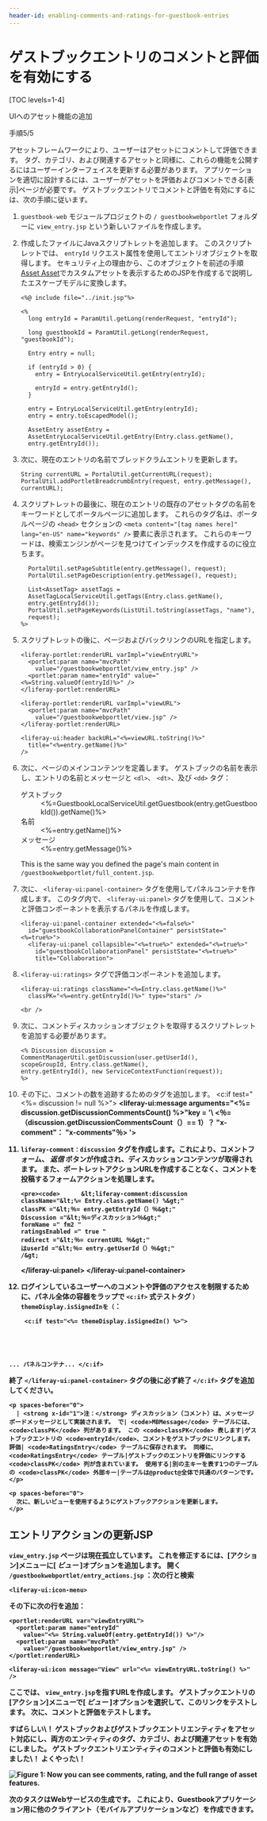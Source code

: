 ```yaml
---
header-id: enabling-comments-and-ratings-for-guestbook-entries
---
```


# ゲストブックエントリのコメントと評価を有効にする

[TOC levels=1-4]

<div class="learn-path-step row">
    <p id="stepTitle">UIへのアセット機能の追加</p><p>手順5/5</p>
</div>

アセットフレームワークにより、ユーザーはアセットにコメントして評価できます。 タグ、カテゴリ、および関連するアセットと同様に、これらの機能を公開するにはユーザーインターフェイスを更新する必要があります。 アプリケーションを適切に設計するには、ユーザーがアセットを評価およびコメントできる[表示]ページが必要です。 ゲストブックエントリでコメントと評価を有効にするには、次の手順に従います。

1.  `guestbook-web` モジュールプロジェクトの `/ guestbookwebportlet` フォルダーに `view_entry.jsp` という新しいファイルを作成します。

2.  作成したファイルにJavaスクリプトレットを追加します。 このスクリプトレットでは、 `entryId` リクエスト属性を使用してエントリオブジェクトを取得します。 セキュリティ上の理由から、このオブジェクトを前述の手順 [Asset Asset](/docs/7.1/tutorials/-/knowledge_base/t/creating-jsps-for-displaying-custom-assets-in-the-asset-publisher)でカスタムアセットを表示するためのJSPを作成するで説明したエスケープモデルに変換します。
   
        <%@ include file="../init.jsp"%>
       
        <%
          long entryId = ParamUtil.getLong(renderRequest, "entryId");
       
          long guestbookId = ParamUtil.getLong(renderRequest, "guestbookId");
       
          Entry entry = null;
       
          if (entryId > 0) {
            entry = EntryLocalServiceUtil.getEntry(entryId);
       
            entryId = entry.getEntryId();
          }
       
          entry = EntryLocalServiceUtil.getEntry(entryId);
          entry = entry.toEscapedModel();
       
          AssetEntry assetEntry = 
          AssetEntryLocalServiceUtil.getEntry(Entry.class.getName(), 
          entry.getEntryId());

3.  次に、現在のエントリの名前でブレッドクラムエントリを更新します。
   
        String currentURL = PortalUtil.getCurrentURL(request);
        PortalUtil.addPortletBreadcrumbEntry(request, entry.getMessage(),
        currentURL);

4.  スクリプトレットの最後に、現在のエントリの既存のアセットタグの名前をキーワードとしてポータルページに追加します。 これらのタグ名は、ポータルページの `<head>` セクションの `<meta content="[tag names here]" lang="en-US" name="keywords" />` 要素に表示されます。 これらのキーワードは、検索エンジンがページを見つけてインデックスを作成するのに役立ちます。

    ``` 
      PortalUtil.setPageSubtitle(entry.getMessage(), request);
      PortalUtil.setPageDescription(entry.getMessage(), request);

      List<AssetTag> assetTags = 
      AssetTagLocalServiceUtil.getTags(Entry.class.getName(), 
      entry.getEntryId());
      PortalUtil.setPageKeywords(ListUtil.toString(assetTags, "name"), 
      request);
    %>
    ```

5.  スクリプトレットの後に、ページおよびバックリンクのURLを指定します。
   
        <liferay-portlet:renderURL varImpl="viewEntryURL">
          <portlet:param name="mvcPath"
            value="/guestbookwebportlet/view_entry.jsp" />
          <portlet:param name="entryId" value="<%=String.valueOf(entryId)%>" />
        </liferay-portlet:renderURL>
       
        <liferay-portlet:renderURL varImpl="viewURL">
          <portlet:param name="mvcPath"
            value="/guestbookwebportlet/view.jsp" />
        </liferay-portlet:renderURL>
       
        <liferay-ui:header backURL="<%=viewURL.toString()%>"
          title="<%=entry.getName()%>" 
        />

6.  次に、ページのメインコンテンツを定義します。 ゲストブックの名前を表示し、エントリの名前とメッセージと `<dl>`、 `<dt>`、及び `<dd>` タグ： <dl>
          <dt>ゲストブック</dt>
          <dd><%=GuestbookLocalServiceUtil.getGuestbook(entry.getGuestbookId()).getName()%></dd>
          <dt>名前</dt>
          <dd><%=entry.getName()%></dd>
          <dt>メッセージ</dt>
          <dd><%=entry.getMessage()%></dd>
        </dl>

    This is the same way you defined the page's main content in `/guestbookwebportlet/full_content.jsp`.

7.  次に、 `<liferay-ui:panel-container>` タグを使用してパネルコンテナを作成します。 このタグ内で、 `<liferay-ui:panel>` タグを使用して、コメントと評価コンポーネントを表示するパネルを作成します。
   
        <liferay-ui:panel-container extended="<%=false%>"
          id="guestbookCollaborationPanelContainer" persistState="<%=true%>">
          <liferay-ui:panel collapsible="<%=true%>" extended="<%=true%>"
            id="guestbookCollaborationPanel" persistState="<%=true%>"
            title="Collaboration">

8.  `<liferay-ui:ratings>` タグで評価コンポーネントを追加します。
   
        <liferay-ui:ratings className="<%=Entry.class.getName()%>"
          classPK="<%=entry.getEntryId()%>" type="stars" />
       
        <br />

9.  次に、コメントディスカッションオブジェクトを取得するスクリプトレットを追加する必要があります。
   
        <% Discussion discussion = 
        CommentManagerUtil.getDiscussion(user.getUserId(), 
        scopeGroupId, Entry.class.getName(), 
        entry.getEntryId(), new ServiceContextFunction(request));
        %>

10. その下に、コメントの数を追跡するためのタグを追加します。
    \<c:if test="\<%= discussion \!= null %\>"> <strong>\<liferay-ui:message arguments="\<%= discussion.getDiscussionCommentsCount() %\>"key = '\ <％=（discussion.getDiscussionCommentsCount（）== 1）？ "x-comment"： "x-comments"％\> '></p></li> 
    
    <li>
      <p spaces-before="0">
        <code>liferay-comment：discussion</code> タグを作成します。これにより、コメントフォーム、 <em x-id="3">返信</em> ボタンが作成され、ディスカッションコンテンツが取得されます。 また、ポートレットアクションURLを作成することなく、コメントを投稿するフォームアクションを処理します。 
        
        <pre><code>      &lt;liferay-comment:discussion
        className="&lt;%= Entry.class.getName() %&gt;"
        classPK ="&lt;％= entry.getEntryId（）％&gt;"
        Discussion ="&lt;％=ディスカッション％&gt;"
        formName =" fm2 "
        ratingsEnabled =" true "
        redirect ="&lt;％= currentURL ％&gt;"
        はuserId ="&lt;％= entry.getUserId（）％&gt;"
        /&gt;

      &lt;/liferay-ui:panel&gt;
    &lt;/liferay-ui:panel-container&gt;
</code></pre>
      </p>
    </li>
    
    <li>
      <p spaces-before="0">
        ログインしているユーザーへのコメントや評価のアクセスを制限するために、パネル全体の容器をラップで <code>&lt;c:if&gt;</code> 式テストタグ <code>）themeDisplay.isSignedInを（</code>：
      </p>
      <pre><code> &lt;c:if test="&lt;%= themeDisplay.isSignedIn() %&gt;"&gt;
... パネルコンテナ...
 &lt;/c:if&gt;
</code></pre>
      <p spaces-before="4">
        終了 <code>&lt;/liferay-ui:panel-container&gt;</code> タグの後に必ず終了 <code>&lt;/c:if&gt;</code> タグを追加してください。
      </p>
    </li></ol> 
    
    <p spaces-before="0">
      | <strong x-id="1">注：</strong> ディスカッション（コメント）は、メッセージボードメッセージとして実装されます。 で| <code>MBMessage</code> テーブルには、 <code>classPK</code> 列があります。 この <code>classPK</code> 表します|ゲストブックエントリの <code>entryId</code>、コメントをゲストブックにリンクします。 評価| <code>RatingsEntry</code> テーブルに保存されます。 同様に、 <code>RatingsEntry</code> テーブル|ゲストブックのエントリを評価にリンクする <code>classPK</code> 列が含まれています。 使用する|別の主キーを表す1つのテーブルの <code>classPK</code> 外部キー|テーブルは@product@全体で共通のパターンです。
    </p>
    
    <p spaces-before="0">
      次に、新しいビューを使用するようにゲストブックアクションを更新します。
    </p>

<h2 spaces-before="0">
  エントリアクションの更新JSP
</h2>

<p spaces-before="0">
  <code>view_entry.jsp</code> ページは現在孤立しています。 これを修正するには、[アクション]メニューに[ <em x-id="3">ビュー</em> ]オプションを追加します。 開く <code>/guestbookwebportlet/entry_actions.jsp</code> ：次の行と検索
</p>

<pre><code>&lt;liferay-ui:icon-menu&gt;
</code></pre>

<p spaces-before="0">
  その下に次の行を追加：
</p>

<pre><code>&lt;portlet:renderURL var="viewEntryURL"&gt;
  &lt;portlet:param name="entryId"
    value="&lt;%= String.valueOf(entry.getEntryId()) %&gt;"/&gt;
  &lt;portlet:param name="mvcPath"
    value="/guestbookwebportlet/view_entry.jsp" /&gt;
&lt;/portlet:renderURL&gt;

&lt;liferay-ui:icon message="View" url="&lt;%= viewEntryURL.toString() %&gt;" /&gt;
</code></pre>

<p spaces-before="0">
  ここでは、 <code>view_entry.jsp</code>を指すURLを作成します。 ゲストブックエントリの[アクション]メニューで[ <em x-id="3">ビュー</em> ]オプションを選択して、このリンクをテストします。 次に、コメントと評価をテストします。
</p>

<p spaces-before="0">
  すばらしい\！ ゲストブックおよびゲストブックエントリエンティティをアセット対応にし、両方のエンティティのタグ、カテゴリ、および関連アセットを有効にしました。 ゲストブックエントリエンティティのコメントと評価も有効にしました\！ よくやった\！
</p>

<p spaces-before="0">
  <img src="../../../../images/asset-publisher-full-content-finished.png" alt="Figure 1: Now you can see comments, rating, and the full range of asset features." />
</p>

<p spaces-before="0">
  次のタスクはWebサービスの生成です。 これにより、Guestbookアプリケーション用に他のクライアント（モバイルアプリケーションなど）を作成できます。
</p>

